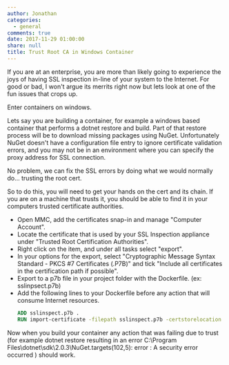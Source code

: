 ```yaml
---
author: Jonathan
categories:
  - general
comments: true
date: 2017-11-29 01:00:00
share: null
title: Trust Root CA in Windows Container
---
```



If you are at an enterprise, you are more than likely going to experience the joys of having SSL inspection in-line of your system to the Internet. For good or bad, I won't argue its merrits right now but lets look at one of the fun issues that crops up.

Enter containers on windows.

Lets say you are building a container, for example a windows based container that performs a dotnet restore and build. Part of that restore process will be to download missing packages using NuGet. Unfortunately NuGet doesn't have a configuration file entry to ignore certificate validation errors, and you may not be in an environment where you can specify the proxy address for SSL connection.

No problem, we can fix the SSL errors by doing what we would normally do... trusting the root cert.

So to do this, you will need to get your hands on the cert and its chain. If you are on a machine that trusts it, you should be able to find it in your computers trusted certificate authorities.


  * Open MMC, add the certificates snap-in and manage "Computer Account".
  * Locate the certificate that is used by your SSL Inspection appliance under "Trusted Root Certification Authorities".
  * Right click on the item, and under all tasks select "export".
  * In your options for the export, select "Cryptographic Message Syntax Standard - PKCS #7 Certificates (.P7B)" and tick "Include all certificates in the certification path if possible".
  * Export to a p7b file in your project folder with the Dockerfile. (ex: sslinpsect.p7b)
  * Add the following lines to your Dockerfile before any action that will consume Internet resources.  
     ```Dockerfile
     ADD sslinspect.p7b .
     RUN import-certificate -filepath sslinspect.p7b -certstorelocation Cert:\LocalMachine\Root
     ```

Now when you build your container any action that was failing due to trust (for example dotnet restore resulting in an error C:\Program Files\dotnet\sdk\2.0.3\NuGet.targets(102,5): error :   A security error occurred ) should work.
